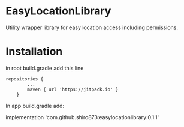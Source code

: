 # EasyLocationLibrary

Utility wrapper library for easy location access including permissions.

# Installation

in root build.gradle add this line
    
    repositories {
			...
			maven { url 'https://jitpack.io' }
		}
    
In app build.gradle add:
  
  implementation 'com.github.shiro873:easylocationlibrary:0.1.1'
